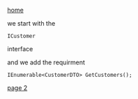 [home](./page01.md)

we start with the  
```
ICustomer
```
interface

and we add the requirment

```
IEnumerable<CustomerDTO> GetCustomers();
```

[page 2](./page02.md)
